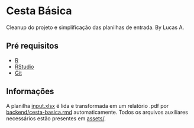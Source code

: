 # Cesta Básica

Cleanup do projeto e simplificação das planilhas de entrada. By Lucas A.

## Pré requisitos

- [R](https://cran.r-project.org/bin/windows/base/)
- [RStudio](https://posit.co/downloads/)
- [Git](https://git-scm.com/downloads)

## Informações

A planilha [input.xlsx](input.xlsx) é lida e transformada em um relatório .pdf por [backend/cesta-basica.rmd](backend/cesta-basica.rmd) automaticamente. Todos os arquivos auxiliares necessários estão presentes em [assets/](assets/).
